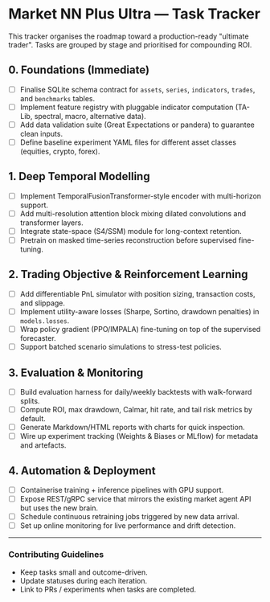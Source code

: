 # Market NN Plus Ultra — Task Tracker

This tracker organises the roadmap toward a production-ready "ultimate trader". Tasks are grouped by stage and prioritised for compounding ROI.

## 0. Foundations (Immediate)
- [ ] Finalise SQLite schema contract for `assets`, `series`, `indicators`, `trades`, and `benchmarks` tables.
- [ ] Implement feature registry with pluggable indicator computation (TA-Lib, spectral, macro, alternative data).
- [ ] Add data validation suite (Great Expectations or pandera) to guarantee clean inputs.
- [ ] Define baseline experiment YAML files for different asset classes (equities, crypto, forex).

## 1. Deep Temporal Modelling
- [ ] Implement TemporalFusionTransformer-style encoder with multi-horizon support.
- [ ] Add multi-resolution attention block mixing dilated convolutions and transformer layers.
- [ ] Integrate state-space (S4/SSM) module for long-context retention.
- [ ] Pretrain on masked time-series reconstruction before supervised fine-tuning.

## 2. Trading Objective & Reinforcement Learning
- [ ] Add differentiable PnL simulator with position sizing, transaction costs, and slippage.
- [ ] Implement utility-aware losses (Sharpe, Sortino, drawdown penalties) in `models.losses`.
- [ ] Wrap policy gradient (PPO/IMPALA) fine-tuning on top of the supervised forecaster.
- [ ] Support batched scenario simulations to stress-test policies.

## 3. Evaluation & Monitoring
- [ ] Build evaluation harness for daily/weekly backtests with walk-forward splits.
- [ ] Compute ROI, max drawdown, Calmar, hit rate, and tail risk metrics by default.
- [ ] Generate Markdown/HTML reports with charts for quick inspection.
- [ ] Wire up experiment tracking (Weights & Biases or MLflow) for metadata and artefacts.

## 4. Automation & Deployment
- [ ] Containerise training + inference pipelines with GPU support.
- [ ] Expose REST/gRPC service that mirrors the existing market agent API but uses the new brain.
- [ ] Schedule continuous retraining jobs triggered by new data arrival.
- [ ] Set up online monitoring for live performance and drift detection.

---

### Contributing Guidelines
* Keep tasks small and outcome-driven.
* Update statuses during each iteration.
* Link to PRs / experiments when tasks are completed.
